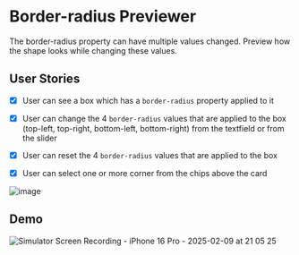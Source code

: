 # Border-radius Previewer

The border-radius property can have multiple values changed. Preview how the shape looks while changing these values.

## User Stories


-   [X] User can see a box which has a `border-radius` property applied to it
-   [X] User can change the 4 `border-radius` values that are applied to the box (top-left, top-right, bottom-left, bottom-right) from the textfield or from the slider
-   [X] User can reset the 4 `border-radius` values that are applied to the box
-   [X] User can select one or more corner from the chips above the card


![image](https://github.com/user-attachments/assets/b53888a7-917d-4d17-acf8-3411d50eaf86)

## Demo
![Simulator Screen Recording - iPhone 16 Pro - 2025-02-09 at 21 05 25](https://github.com/user-attachments/assets/d41bdf27-5e3f-46bb-8431-ca04f0cf64ad)

